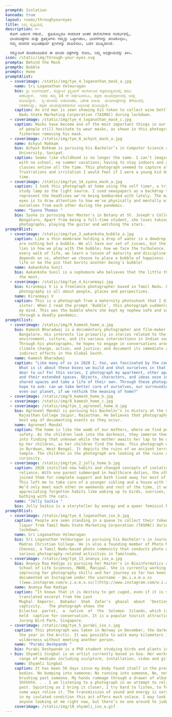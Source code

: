 ```yaml
---
promptd: Isolation
kannada: true
layout: rooms/throughyoureyes
title: ನಿಮ್ಮ ದೃಷ್ಟಿಯಲ್ಲಿ
description: >-
  ರೋಗ ಪಿಡುಗಿನ ನಡುವೆ,  ಪ್ರತಿಯೊಬ್ಬರೂ ಸಾಮಾಜಿಕ ಅಂತರ ಪಾಲಿಸಬೇಕಾದ ಸಂದರ್ಭದಲ್ಲಿ,
  ಛಾಯಾಚಿತ್ರಗಳು ಮತ್ತು ಪ್ರತಿಕೃತಿಗಳು ನಮ್ಮನ್ನು ಒಟ್ಟಾಗಿಡಲು, ಭಾವನೆಗಳನ್ನು ಹಂಚಿಕೊಳ್ಳಲು,
  ನಮ್ಮ ಜೀವನದ ಅಭೂತಪೂರ್ವ ಕ್ಷಣಗಳನ್ನು ದಾಖಲಿಸಲು, ಬಹಳ ಮುಖ್ಯವಾಗಿವೆ.

  ನಮ್ಮೊಂದಿಗೆ ಹಂಚಿಕೊಂಡಿರುವ ಈ ಛಾಯಾ ಚಿತ್ರಗಳನ್ನು ನೋಡಿ, ನಿಮ್ಮ ಅಭಿಪ್ರಾಯವನ್ನು ತಿಳಿಸಿ.
icon: /static/img/through-your-eyes.svg
prompta: Behind the Mask
promptb: Bubble
promptc: Home
promptAlist:
  - coverimage: /static/img/tye_4_loganathan_mask_a.jpg
    name: Sri Loganathan Velmurugan
    bio: ಶ್ರೀ ಲೋಗನಾಥನ್‌, ಮದ್ರಾಸಿನ ಕ್ರಿಶ್ಚಿಯನ್‌ ಕಾಲೇಜಿನಿಂದ ಪತ್ರಿಕೋದ್ಯಮದಲ್ಲಿ ಪದವಿ
      ಪಡೆದಿದ್ದಾರೆ.  ಇವರು ತಮ್ಮ 14 ನೇ ವರ್ಷದಿಂದಲೂ, ಪತ್ರಿಕಾ ಛಾಯಾಗ್ರಹಣದಲ್ಲಿ ಆಸಕ್ತಿ
      ಹೊಂದಿದ್ದಾರೆ.  ಸ್ವ-ಪರಿಚಯ ನೀಡುವಂತಹ, ವಿಶೇಷ ರೀತಿಯ  ಛಾಯಾಚಿತ್ರಗಳನ್ನು ತೆಗೆಯುವಲ್ಲಿ
      ನಿರತರಾಗಿದ್ದು, ಪತ್ರಿಕಾ ಛಾಯಾಗ್ರಾಹಕರಾಗುವ ಅಭಿಲಾಷೆ ಹೊಂದಿದ್ದಾರೆ.
    caption: An old man is seen showing his token to collect wine bottles from Tamil
      Nadu State Marketing Corporation (TASMAC) during lockdown.
  - coverimage: /static/img/tye_4_loganathan_mask_c.jpg
    caption: Masks have become one of the most important things in our lives. A lot
      of people still hesitate to wear masks, as shown in this photograph of a
      fisherman removing his mask.
  - coverimage: /static/img/tye_8_achyut_mask_a.jpg
    name: Achyut Rokkam
    bio: Achyut Rokkam is pursuing his Bachelor’s in Computer Science at Ashoka
      University, Sonipat.
    caption: Seems like childhood is no longer the same. I can’t imagine a childhood
      with no school, no summer vacations; having to stay indoors and attend
      classes online all the time. This photograph seemed to capture all the
      frustrations and irritation I would feel if I were a young kid during this
      time.
  - coverimage: /static/img/tye_14_syona_mask_a.jpg
    caption: I took this photograph at home using the self timer, a tripod and a
      study lamp as the light source. I used newspapers as a backdrop to
      represent the headlines we're being bombarded with lately. The mask on the
      eyes is to draw attention to how we've physically and mentally withdrawn
      ourselves from each other during the pandemic.
    name: "Syona Thomas "
    bio: Syona is pursuing her Master's in Botany at St. Joseph's College,
      Bengaluru. Apart from being a full-time student, she loves taking
      photographs, playing the guitar and watching the stars.
promptBlist:
  - coverimage: /static/img/tye_3_aakanksha_bubble_a.jpg
    caption: Like a thin membrane holding a drop of water in a dewdrop, our lives
      are nothing but a bubble. We all have our set of issues, but the beauty
      lies in how we play with the bubble; how we face the turbulence. Through
      every walk of life, we learn a lesson of maturity and discipline. It all
      depends on us, whether we choose to place a bubble of happiness in one’s
      life or be the pin that bursts another being’s bubble!
    name: Aakanksha Sunil
    bio: Aakanksha Sunil is a sophomore who believes that the little things matter
      the most.
  - coverimage: /static/img/tye_4_kiranmayi.jpg
    bio: Kiranmayi V is a freelance photographer based in Tamil Nadu. For Kiranmayi,
      photography is all about people, places and perspectives.
    name: Kiranmayi V
    caption: This is a photograph from a maternity photoshoot that I did for my
      sister. When I read the prompt ‘Bubble’, this photograph suddenly came to
      my mind. This was the bubble where she kept my nephew safe and sound
      through a deadly pandemic.
promptClist:
  - coverimage: /static/img/9_kamesh_home_a.jpg
    bio: Kamesh Bharadwaj is a documentary photographer and film-maker based in
      Bangalore. His interests lie primarily in stories related to the
      environment, culture, and its various intersections in Indian society.
      Through his photographs, he hopes to engage in conversations around
      climate change, action, and justice; and document its immediate and
      indirect effects in the Global South.
    name: Kamesh Bharadwaj
    caption: "Like many of us in 2020 I, too, was fascinated by the concept of home.
      What is it about these boxes we build and shut ourselves in that are so
      dear to us? For this series, I photograph my apartment, other apartments,
      and their extended spaces. Objects, characters, and ideas ooze into these
      shared spaces and take a life of their own. Through these photographs, I
      hope to ask: can we take better care of ourselves, our surroundings and
      even our planet, if we rethink the meaning of home?"
  - coverimage: /static/img/9_kamesh_home_b.jpg
  - coverimage: /static/img/9_kamesh_home_c.jpg
  - coverimage: /static/img/tye_1_agroneel_home_d.jpg
    bio: Agroneel Mandal is pursuing his Bachelor’s in History at the University
      Rajasthan College Jaipur, Rajasthan. He believes that photography is the
      best way of documenting events as they occur.
    name: Agroneel Mandal
    caption: The home is like the womb of our mothers, where we find peace and
      safety. As the children look into the darkness, they immerse themselves
      into finding that unknown while the mother awaits her lap to be occupied
      by her children, as her children find the home. This photograph was taken
      in Burdwan, West Bengal. It depicts the ruins of an ancient terracotta
      temple. The children in the photograph are looking at the ruins out of
      curiosity.
  - coverimage: /static/img/tye_2_jolly_home_b.jpg
    caption: 2020 instilled new habits and changed concepts of isolation and self
      reliance. With one parent submerged in healthcare duties, the other parent
      joined them for complete support and both lived away for most of the year.
      This left me to take care of a younger sibling and a house with four cats!
      We’d only meet each other on weekends and rest of the time, it was
      appreciating forgotten habits like waking up to birds, sunrises, and sun
      bathing with the cats.
    name: "Jolly Saikia "
    bio: Jolly Saikia is a storyteller by energy and a queer feminist by identity.
promptDlist:
  - coverimage: /static/img/tye_4_loganathan_iso_b.jpg
    caption: People are seen standing in a queue to collect their tokens to buy
      liquor from Tamil Nadu State Marketing Corporation (TASMAC) during
      lockdown.
    name: Sri Loganathan Velmurugan
    bio: Sri Loganathan Velmurugan is pursuing his Bachelor's in Journalism at
      Madras Christian College. He is also a founding member of Photo Meet
      Chennai, a Tamil Nadu-based photo community that conducts photo walks and
      various photography-related activities in Tamilnadu.
  - coverimage: /static/img/tye_13_ananya_iso_a.jpg
    bio: Ananya Rao Kedige is pursuing her Master's in Bioinformatics at Manipal
      School of Life Sciences, MAHE, Manipal. She is currently working on
      improving her photography skills and her journey so far has been
      documented on Instagram under the username - @w.i.a.m.o.ss
      ([www.instagram.com/w.i.a.m.o.ss/](http://www.instagram.com/w.i.a.m.o.ss/))
    name: Ananya Rao Kedige
    caption: “It knows that it is destiny to get caged, even if it is springtime.”-
      translated excerpt from the Last
      Mughal  Emperor,  Bahadur  Shah  Zafar’s  ghazal  about  ‘Destiny’,  written  in  the  last  days  of  his
      captivity.   The photograph shows the
      Eclectus  parrot,  a  native  of  the  Solomon  Islands, which is
      held  captive for conservation. It is a popular tourist attraction at
      Jurong Bird Park, Singapore.
  - coverimage: /static/img/tye_5_purabi_iso_c.jpg
    caption: This photograph was taken in Norway in December, the darkest part of
      the year in the Arctic. It was possible to walk many kilometers in the
      wilderness without meeting another person.
    name: "Purabi Deshpande "
    bio: Purabi Deshpande is a PhD student studying birds and plants in cities.
  - bio: Shyamli Singbal is an artist currently based in Goa. Her works traverse a
      range of mediums including sculpture, installation, video and gifs.
    name: Shyamli Singbal
    caption: It has been 56 days since my body found itself in the presence of other
      bodies. No bumping into someone; No running into someone, No, not even
      brushing past someone. My hands rummage through a drawer of albums.
      Shhhhhh. . . I am listening to a photograph in an attempt to relive the
      past. Squinting as I bring it closer, I try hard to listen, to feel and in
      some ways relive it. The transmission of sound and energy is very real and
      in my isolated condition this act offers much solace. I may look stupid to
      anyone looking at me right now, but there’s no one around to judge me.
    coverimage: /static/img/10_shyamli_iso_a.gif
---
```

